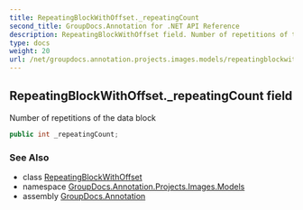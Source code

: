 ```yaml
---
title: RepeatingBlockWithOffset._repeatingCount
second_title: GroupDocs.Annotation for .NET API Reference
description: RepeatingBlockWithOffset field. Number of repetitions of the data block
type: docs
weight: 20
url: /net/groupdocs.annotation.projects.images.models/repeatingblockwithoffset/_repeatingcount/
---
```

## RepeatingBlockWithOffset._repeatingCount field

Number of repetitions of the data block

```csharp
public int _repeatingCount;
```

### See Also

* class [RepeatingBlockWithOffset](../)
* namespace [GroupDocs.Annotation.Projects.Images.Models](../../repeatingblockwithoffset/)
* assembly [GroupDocs.Annotation](../../../)


